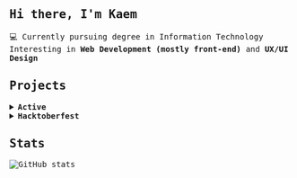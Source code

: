 <samp>

## Hi there, I'm Kaem

💻 Currently pursuing degree in Information Technology <br>
Interesting in <b>Web Development (mostly front-end)</b> and <b>UX/UI Design</b>

## Projects

<details><summary><strong>Active</strong></summary>

- [Magic 8 Ball](https://github.com/santhitak/magic-8-ball)
- [Lotto.th](https://github.com/santhitak/lotto.th)

</details>

<details><summary><strong>Hacktoberfest</strong></summary>

- [HelloAny](https://github.com/santhitak/HelloAny)

</details>

## Stats
![GitHub stats](https://github-readme-stats.vercel.app/api/top-langs/?username=santhitak&layout=compact&langs_count=10&theme=dracula)

</samp>

